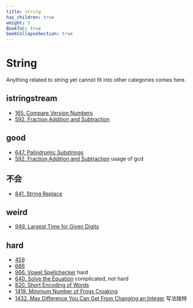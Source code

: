 ```yaml
---
title: string
has_children: true
weight: 5
BookToC: true
bookCollapseSection: true
---
```

# String

Anything related to string yet cannot fit into other categories comes here.

## istringstream
- [165. Compare Version Numbers](165)
- [592. Fraction Addition and Subtraction](592)

## good
- [647. Palindromic Substrings](647)
- [592. Fraction Addition and Subtraction](592) usage of gcd

## 不会
- [841. String Replace](841)

## weird
- [949. Largest Time for Given Digits](949)

## hard
- [459](459)
- [686](686)
- [966. Vowel Spellchecker](966) hard
- [640. Solve the Equation](640) complicated, not hard
- [820. Short Encoding of Words](820)
- [1419. Minimum Number of Frogs Croaking](1419)
- [1432. Max Difference You Can Get From Changing an Integer](1432) 写法独特